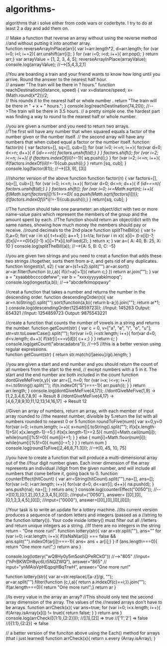 # algorithms-
algorithms that i solve either from code wars or coderbyte.  I try to do at least 2 a day and add them on. 

// Make a function that reverse an array without using the reverse method 
//and without putting it into another array.  
function reverseArrayInPlace(arr){
  var l=arr.length*2, d=arr.length;
  for (var i=0; i<l; i+=2){
    arr.unshift(arr[i]);
  }
  for (var i=0; i<d; i++){
       arr.pop();
       }
  return arr;}
var arrayValue = [1, 2, 3, 4, 5];
reverseArrayInPlace(arrayValue);
console.log(arrayValue);
//-->[5,4,3,2,1]

//You are boarding a train and your friend wants to know how long until you arrive.  Round the answer to the nearest half hour.   
// answer "The train will be there in ? hours."
function reachDestination(distance, speed) {
	var x=distance/speed;
  x=(Math.round(x*2))/2;   
  // this rounds it to the nearest half or whole number .
  return "The train will be there in " + x + " hours.";
}
console.log(reachDestination(74,20));
//-->The train will be there in 3.5 hours.
// a pretty simple one.  the hardest part was finding a way to round to the nearest half or whole number. 

//you are given a number and you need to return two arrays.  
//The first will have any number that when squared equals a factor of the number given or the number itself.
// the second array will have any numbers that when cubed equal a factor or the number itself. 
function factor(n) {
  var factors=[], sq=[], cub=[];
  for (var i=0; i<=n; i++){
    for(var d=0; d<=n; d++){
      if (i*d===n){ factors.unshift(d);}
    }
  }
  factors.shift();
  for (var i=2; i<=n; i++){
    if (factors.indexOf(i*i)!=-1){ sq.push(i);}
  }
  for (var i=2; i<=n; i++){
    if(factors.indexOf(i*i*i)!=-1){cub.push(i);}
  }
  return [sq, cub];
}
console.log(factor(81));
//-->[[3, 9], [3]]

///shorter version of the above function 
function factor(n) {
  var factors=[], sq=[], cub=[];
  for (var i=0; i<=n; i++){
    for(var d=0; d<=n; d++){
      if (i*d===n){ factors.unshift(d);}
    }
  }
  factors.shift();
  for (var i=0; i<=Math.sqrt(n); i++){
 		if(Math.sqrt(factors[i])%1===0){ sq.push(Math.sqrt(factors[i]))};
    	if(factors.indexOf(i*i*i)!=-1){cub.push(i);}
  }
  return[sq, cub];
}


//The function should take one parameter: an object/dict with two or more name-value pairs which represent the members of the group and the amount spent by each.
//The function should return an object/dict with the same names, showing how much money the members should pay or receive.
//round decimals to the 2nd place
function splitTheBill(x) {
    var t= 0,a=0;
    for( var i in x){
      t=t+x[i];
      a+=1;
    }
  t=t/a;
  for(var i in x){
    x[i]= (t-x[i])*-1;
    if(x[i]===0){x[i]*-1}
    x[i]=1*x[i].toFixed(2);
  }
	return x;
}
var a={
    A: 40, B: 25, X: 10
}
console.log(splitTheBill(a));
//-->{A: 5, B: 0, C: -5}

//you are given two strings and you need to creat a function that adds these two strings
//together, sorts them from a-z, and gets rid of any duplicates.
function longest(s1, s2) {
  var ar=(s1+s2).split("")
  ar=ar.sort()
    ar=ar.filter(function (c,i,a){ if(c!=a[i+1]){ return c;} })
  return ar.join("");
}
var a = "xyaabbbccccdefww";
var b = "xxxxyyyyabklmopq";
console.log(longest(a,b));
//-->"abcdefklmopqwxy"

//creat a function that takes a number and returns the number in the descending order.
function descendingOrder(n){
  var ar=n.toString().split("").sort(function(a,b){ return b-a;}).join("");
  return ar*1;
}
console.log(descendingOrder(1254859723));
//Input: 145263 Output: 654321
//Input: 1254859723 Output: 9875543221

//create a function that counts the number of vowels in a string and returns the number.
function getCount(str) {
  var c = 0, v=["a", "e", "i", "o", "u"];
  str=str.toLowerCase().split("");
  for(var i=0; i<str.length; i++){
    for(var d=0; d<v.length; d++){
      if(str[i]===v[d]){ c++;}
    }
  }
  return c;
}
console.log(getCount("abracadabra"));
//-->5
//this is a better version using regular expressions.  
function getCount(str) {
  return str.match(/[aeiou]/gi).length;
}

//you are given a start and end number and you should return the count of all numbers from the start to the end,
// except numbers with a 5 in it. The start and the end number are both included in the count
function dontGiveMeFive(x,y){
 var arr=[], n=0;
  for (var i=x; i<=y; i++){
    n=i.toString().split("");
  	if(n.indexOf("5")===-1){
      arr.push(i);
    }
  }
  return arr.length;
}
console.log(dontGiveMeFive(4,17));
//dontGiveMeFive(1,9) -> [1,2,3,4,6,7,8,9] -> Result 8
//dontGiveMeFive(4,17) -> [4,6,7,8,9,10,11,12,13,14,16,17] -> Result 12

//Given an array of numbers, return an array, with each member of input array rounded to 
//the nearest number, divisible by 5.return the list with all numbers rounded to nearest 0 or 5
function roundToFive(num){
  var x=0,y=0
  for(var i=0; i<num.length; i++){
    x=num[i].toString().split("");
    if(x[x.length-1]>5){ x[x.length-1]-=5;}
    if(x[x.length-1]>=2.5){
      num[i]=Math.ceil(num[i]);
      while(num[i]%5!=0){
        num[i]+=1;
      }
    }
    else {
      num[i]=Math.floor(num[i]);
      while(num[i]%5!=0){
        num[i]-=1;
      }
  }
  }
  return num
}
console.log(roundToFive([2,46,8,71.3]));
//-->[0, 45, 10, 75]

//you have to create a function that will produce a multi-dimensional array out of the 
//four digit number given. Each inner dimension of the array represents an individual 
//digit from the given number, and will include all numbers that come before it, going back to 0.
function counterEffect(hitCount) {
 var arr=String(hitCount).split(""),na=[], ans=[];
 for(var i=0; i<arr.length; i++){
   	for(var d=0; d<=arr[i]; d++){
     na.push(d);
    }
   ans.push(na);
   na=[];
 }
  return ans;
}
console.log(counterEffect("0050"));
//-->[[0,1],[0,1,2],[0,1,2,3,4,5],[0]]);
//input=("0050"),  answer= [[0],[0],[0,1,2,3,4,5],[0]]);
//input=("0000"),  answer=[[0],[0],[0],[0]]);

//Your task is to write an update for a lottery machine. 
//Its current version produces a sequence of random letters and integers (passed as a 
//string to the function lottery()). Your code inside lottery() must filter out all 
//letters and return unique integers as a string. 
//If there are no integers in the string return - “One more run!”.
function lottery(str){
  var ar=str.split(""), ans=""
  for (var i=0; i<ar.length; i++){
    if(isNaN(ar[i]) === false && ans.split("").indexOf(ar[i])===-1){ 
      ans= ans + ar[i];}
  }
  if (ans.length===0){ return "One more run!";}
  return ans 
}

console.log(lottery("wQ8Hy0y5m5oshQPeRCkG"))
//-->"805"
//input=("hPrBKWDH8yc6Lt5NQZWQ"), answer="865"
// input="ynMAisVpHEqpqHBqTrwH", answer="One more run!"

function lottery(str){
  var ar=str.replace(/[a-z]/gi, "");
 	ar=ar.split("").filter(function (c,i,a){ return a.indexOf(c)==i;}).join("");
  if(ar.length===0){ return "One more run!";}
  return ar
}

//Is every value in the array an array?
//This should only test the second array dimension of the array. The values of the 
//nested arrays don't have to be arrays.
function arrCheck(x){
  var ans=true;
  for (var i=0; i<x.length; i++){
    if(Array.isArray(x[i]) != true){
     return false;
    }
  }
  return ans
}
console.log(arrCheck([{1:1},{2:2}]));
//[[1],[2]] => true
//['1','2'] => false
//[{1:1},{2:2}] => false

// a better version of the funciton above using the Each() method for arrays (that i just learned)
function arrCheck(x){
  return x.every (Array.isArray);
}

